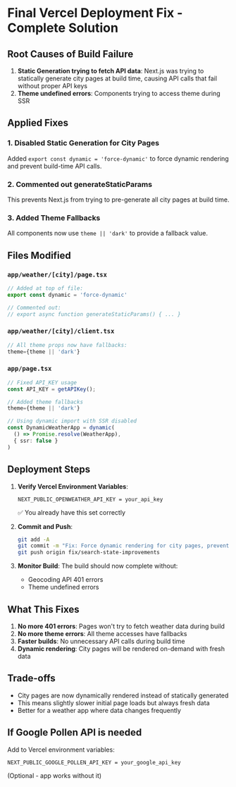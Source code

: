 # Final Vercel Deployment Fix - Complete Solution

## Root Causes of Build Failure

1. **Static Generation trying to fetch API data**: Next.js was trying to statically generate city pages at build time, causing API calls that fail without proper API keys
2. **Theme undefined errors**: Components trying to access theme during SSR

## Applied Fixes

### 1. Disabled Static Generation for City Pages
Added `export const dynamic = 'force-dynamic'` to force dynamic rendering and prevent build-time API calls.

### 2. Commented out generateStaticParams
This prevents Next.js from trying to pre-generate all city pages at build time.

### 3. Added Theme Fallbacks
All components now use `theme || 'dark'` to provide a fallback value.

## Files Modified

### `app/weather/[city]/page.tsx`
```typescript
// Added at top of file:
export const dynamic = 'force-dynamic'

// Commented out:
// export async function generateStaticParams() { ... }
```

### `app/weather/[city]/client.tsx`
```typescript
// All theme props now have fallbacks:
theme={theme || 'dark'}
```

### `app/page.tsx`
```typescript
// Fixed API_KEY usage
const API_KEY = getAPIKey();

// Added theme fallbacks
theme={theme || 'dark'}

// Using dynamic import with SSR disabled
const DynamicWeatherApp = dynamic(
  () => Promise.resolve(WeatherApp),
  { ssr: false }
)
```

## Deployment Steps

1. **Verify Vercel Environment Variables**:
   ```
   NEXT_PUBLIC_OPENWEATHER_API_KEY = your_api_key
   ```
   ✅ You already have this set correctly

2. **Commit and Push**:
   ```bash
   git add -A
   git commit -m "Fix: Force dynamic rendering for city pages, prevent build-time API calls"
   git push origin fix/search-state-improvements
   ```

3. **Monitor Build**:
   The build should now complete without:
   - Geocoding API 401 errors
   - Theme undefined errors

## What This Fixes

1. **No more 401 errors**: Pages won't try to fetch weather data during build
2. **No more theme errors**: All theme accesses have fallbacks
3. **Faster builds**: No unnecessary API calls during build time
4. **Dynamic rendering**: City pages will be rendered on-demand with fresh data

## Trade-offs

- City pages are now dynamically rendered instead of statically generated
- This means slightly slower initial page loads but always fresh data
- Better for a weather app where data changes frequently

## If Google Pollen API is needed

Add to Vercel environment variables:
```
NEXT_PUBLIC_GOOGLE_POLLEN_API_KEY = your_google_api_key
```
(Optional - app works without it)
